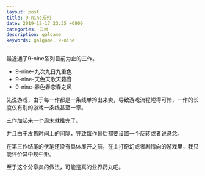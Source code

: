 ```yaml
---
layout: post
title: 9-nine系列
date: 2019-12-17 23:35 +0800
categories: 日常
description: galgame
keywords: galgame, 9-nine
---
```

最近通了9-nine系列目前为止的三作。
- 9-nine-九次九日九重色
- 9-nine-天色天歌天籁音
- 9-nine-春色春恋春之风

先说游戏，由于每一作都是一条线单拎出来卖，导致游戏流程短得可怜，一作的长度仅有别的游戏一条线甚至一章。

三作加起来一个周末就推完了。

并且由于发售时间上的间隔，导致每作最后都要设置一个反转或者说悬念。

在第三作结尾的伏笔还没有具体展开之前，在主打奇幻或者剧情向的游戏里，我只能评价其中规中矩。 

至于这个分章卖的做法，可能是真的业界药丸吧。